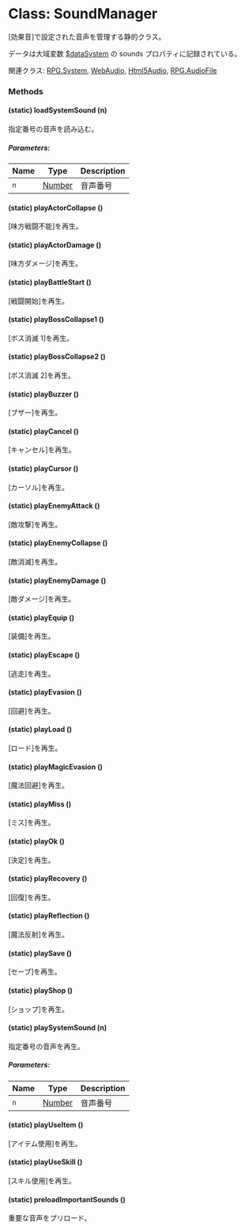 # Class: SoundManager

[効果音]で設定された音声を管理する静的クラス。

データは大域変数 [$dataSystem](global.md#datasystem-rpgsystem) の sounds プロパティに記録されている。

関連クラス: [RPG.System](RPG.System.md), [WebAudio](WebAudio.md), [Html5Audio](Html5Audio.md), [RPG.AudioFile](RPG.AudioFile.md)

### Methods

#### (static) loadSystemSound (n)

指定番号の音声を読み込む。

##### Parameters:

| Name | Type                | Description |
| ---- | ------------------- | ----------- |
| `n`  | [Number](Number.md) | 音声番号    |

#### (static) playActorCollapse ()

[味方戦闘不能]を再生。

#### (static) playActorDamage ()

[味方ダメージ]を再生。

#### (static) playBattleStart ()

[戦闘開始]を再生。

#### (static) playBossCollapse1 ()

[ボス消滅 1]を再生。

#### (static) playBossCollapse2 ()

[ボス消滅 2]を再生。

#### (static) playBuzzer ()

[ブザー]を再生。

#### (static) playCancel ()

[キャンセル]を再生。

#### (static) playCursor ()

[カーソル]を再生。

#### (static) playEnemyAttack ()

[敵攻撃]を再生。

#### (static) playEnemyCollapse ()

[敵消滅]を再生。

#### (static) playEnemyDamage ()

[敵ダメージ]を再生。

#### (static) playEquip ()

[装備]を再生。

#### (static) playEscape ()

[逃走]を再生。

#### (static) playEvasion ()

[回避]を再生。

#### (static) playLoad ()

[ロード]を再生。

#### (static) playMagicEvasion ()

[魔法回避]を再生。

#### (static) playMiss ()

[ミス]を再生。

#### (static) playOk ()

[決定]を再生。

#### (static) playRecovery ()

[回復]を再生。

#### (static) playReflection ()

[魔法反射]を再生。

#### (static) playSave ()

[セーブ]を再生。

#### (static) playShop ()

[ショップ]を再生。

#### (static) playSystemSound (n)

指定番号の音声を再生。

##### Parameters:

| Name | Type                | Description |
| ---- | ------------------- | ----------- |
| `n`  | [Number](Number.md) | 音声番号    |

#### (static) playUseItem ()

[アイテム使用]を再生。

#### (static) playUseSkill ()

[スキル使用]を再生。

#### (static) preloadImportantSounds ()

重要な音声をプリロード。
